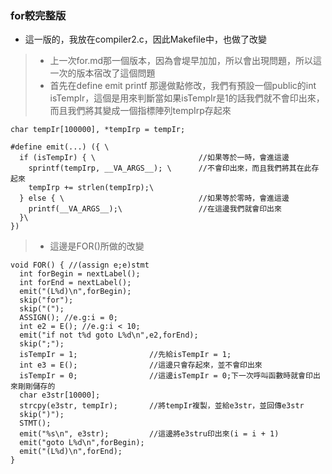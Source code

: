 ### for較完整版
* 這一版的，我放在compiler2.c，因此Makefile中，也做了改變
>* 上一次for.md那一個版本，因為會堤早加加，所以會出現問題，所以這一次的版本宿改了這個問題
>* 首先在define emit printf 那邊做點修改，我們有預設一個public的int isTempIr，這個是用來判斷當如果isTempIr是1的話我們就不會印出來，而且我們將其變成一個指標陣列tempIrp存起來
```
char tempIr[100000], *tempIrp = tempIr;

#define emit(...) ({ \      
  if (isTempIr) { \                       //如果等於一時，會進這邊
    sprintf(tempIrp, __VA_ARGS__); \      //不會印出來，而且我們將其在此存起來
    tempIrp += strlen(tempIrp);\
  } else { \                              //如果等於零時，會進這邊
    printf(__VA_ARGS__);\                 //在這邊我們就會印出來
  }\
})
```
>* 這邊是FOR()所做的改變
```
void FOR() { //(assign e;e)stmt
  int forBegin = nextLabel();
  int forEnd = nextLabel();
  emit("(L%d)\n",forBegin);
  skip("for");
  skip("(");
  ASSIGN(); //e.g:i = 0;
  int e2 = E(); //e.g:i < 10;
  emit("if not t%d goto L%d\n",e2,forEnd);
  skip(";");
  isTempIr = 1;                //先給isTempIr = 1;
  int e3 = E();                //這邊只會存起來，並不會印出來
  isTempIr = 0;                //這邊isTempIr = 0;下一次呼叫函數時就會印出來剛剛儲存的
  char e3str[10000];
  strcpy(e3str, tempIr);       //將tempIr複製，並給e3str，並回傳e3str
  skip(")");
  STMT();
  emit("%s\n", e3str);         //這邊將e3stru印出來(i = i + 1)
  emit("goto L%d\n",forBegin);
  emit("(L%d)\n",forEnd);
}
```